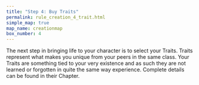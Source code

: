 ```yaml
---
title: "Step 4: Buy Traits"
permalink: rule_creation_4_trait.html
simple_map: true
map_name: creationmap
box_number: 4
---
```


The next step in bringing life to your character is to select your Traits. Traits represent what makes you unique from your peers in the same class. Your Traits are something tied to your very existence and as such they are not learned or forgotten in quite the same way experience. Complete details can be found in their Chapter.
